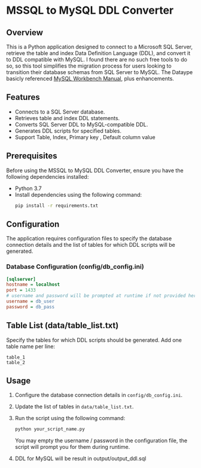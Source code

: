 # MSSQL to MySQL DDL Converter

## Overview

This is a Python application designed to connect to a Microsoft SQL Server, retrieve the table and index Data Definition Language (DDL), and convert it to DDL compatible with MySQL.
I found there are no such free tools to do so, so this tool simplifies the migration process for users looking to transition their database schemas from SQL Server to MySQL.
The Dataype basicly referenced <a href="https://dev.mysql.com/doc/workbench/en/wb-migration-database-mssql-typemapping.html">MySQL Workbench Manual</a>, plus enhancements.

## Features

- Connects to a SQL Server database.
- Retrieves table and index DDL statements.
- Converts SQL Server DDL to MySQL-compatible DDL.
- Generates DDL scripts for specified tables.
- Support Table, Index, Primary key , Default column value

## Prerequisites

Before using the MSSQL to MySQL DDL Converter, ensure you have the following dependencies installed:

- Python 3.7
- Install dependencies using the following command:
  ```bash
  pip install -r requirements.txt

## Configuration

The application requires configuration files to specify the database connection details and the list of tables for which DDL scripts will be generated.

### Database Configuration (config/db_config.ini)
```ini
[sqlserver]
hostname = localhost
port = 1433
# username and password will be prompted at runtime if not provided here
username = db_user
password = db_pass
```

## Table List (data/table_list.txt)
Specify the tables for which DDL scripts should be generated. Add one table name per line:
```plaintext
table_1
table_2
```

## Usage

1. Configure the database connection details in `config/db_config.ini`.
2. Update the list of tables in `data/table_list.txt`.
3. Run the script using the following command:

    ```bash
    python your_script_name.py
    ```

   You may empty the username / password in the configuration file, the script will prompt you for them during runtime.
4. DDL for MySQL will be result in output/output_ddl.sql
